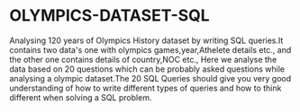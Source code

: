 # OLYMPICS-DATASET-SQL
Analysing 120 years of Olympics History dataset by writing SQL queries.It contains two data's one with olympics games,year,Athelete details etc., and the other one contains details of country,NOC etc.,
Here we analyse the data based on 20 questions which can be probably asked questions while analysing a olympic dataset.The 20 SQL Queries should give you very good understanding of how to write different types of queries and how to think different when solving a SQL problem. 
